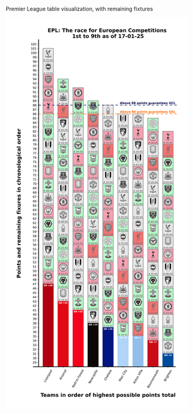 Premier League table visualization, with remaining fixtures

![alt text](https://github.com/MatthewG375/Prem-Table/blob/main/example.png "Test Graph")